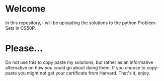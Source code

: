 # Welcome
In this repository, I will be uploading the solutions to the python Problem-Sets in CS50P.

# Please...
Do not use this to copy paste my solutions, but rather as an informative alternative on how you could go about doing them. If you choose to copy-paste you might not get your certificate from Harvard. That's it, enjoy.
